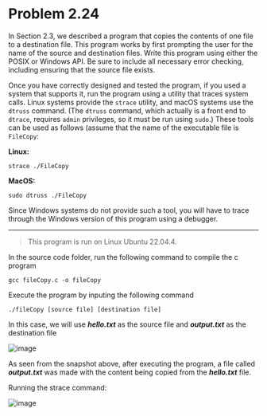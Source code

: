 # Problem 2.24
In Section 2.3, we described a program that copies the contents of one file to a destination file. This program works by first prompting the user for the name of the source and destination files. Write this program using either the POSIX or Windows API. Be sure to include all necessary error checking, including ensuring that the source file exists.  

Once you have correctly designed and tested the program, if you used a system that supports it, run the program using a utility that traces system calls. Linux systems provide the `strace` utility, and macOS systems use the `dtruss` command. (The `dtruss` command, which actually is a front end to `dtrace`, requires `admin` privileges, so it must be run using `sudo`.) These tools can be used as follows (assume that the name of the executable file is `FileCopy`:  

**Linux:**
<pre><code>strace ./FileCopy</code></pre>
**MacOS:**
<pre><code>sudo dtruss ./FileCopy</code></pre>

Since Windows systems do not provide such a tool, you will have to trace through the Windows version of this program using a debugger.

---

> This program is run on Linux Ubuntu 22.04.4.  

In the source code folder, run the following command to compile the c program  
<pre><code>gcc fileCopy.c -o fileCopy</code></pre>  
Execute the program by inputing the following command  
<pre><code>./fileCopy [source file] [destination file]</code></pre> 
In this case, we will use ***hello.txt*** as the source file and ***output.txt*** as the destination file

![image](https://github.com/Zocke07/Operating-Systems/assets/91361456/08c8f267-1dcd-467f-b53a-5191ed88576d)

As seen from the snapshot above, after executing the program, a file called ***output.txt*** was made with the content being copied from the ***hello.txt*** file.

Running the strace command:

![image](https://github.com/Zocke07/Operating-Systems/assets/91361456/63bed835-12d1-48af-b300-777a80e85f6d)
